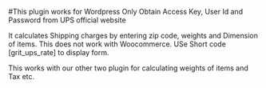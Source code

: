 #This plugin works for Wordpress Only
Obtain Access Key, User Id and Password from UPS official website

It calculates Shipping charges by entering zip code, weights and Dimension of items.
This does not work with Woocommerce.
USe Short code [grit_ups_rate] to display form.

This works with our other two plugin for calculating weights of items and Tax etc.